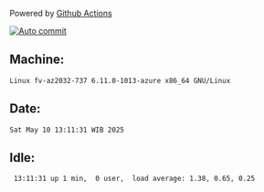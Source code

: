 Powered by [Github Actions](https://github.com/features/actions)

[![Auto commit](https://github.com/hiage/workstation/workflows/Auto%20commit/badge.svg)](https://github.com/hiage/workstation/actions?query=workflow%3A%22Auto+commit%22)

## Machine:
```
Linux fv-az2032-737 6.11.0-1013-azure x86_64 GNU/Linux
```
## Date:
```
Sat May 10 13:11:31 WIB 2025
```
## Idle:
```
 13:11:31 up 1 min,  0 user,  load average: 1.38, 0.65, 0.25
```
